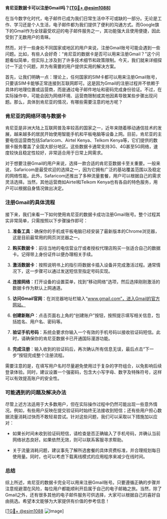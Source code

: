 **肯尼亚数据卡可以注册Gmail吗？[[TG💪+ @esim1088](https://t.me/s/esim1088)]**

在当今数字化时代，电子邮件已成为我们日常生活中不可或缺的一部分。无论是工作、学习还是个人生活，电子邮件都为我们提供了便利的沟通方式。而Google旗下的Gmail作为全球最受欢迎的电子邮件服务之一，其功能强大且使用便捷，因此受到了无数用户的青睐。

然而，对于一些身处不同国家或地区的用户来说，注册Gmail账号可能会遇到一些问题。比如，有些人会好奇：“肯尼亚的数据卡是否可以用来注册Gmail？”这个问题看似简单，但实际上涉及到了许多技术细节和政策限制。今天，我们就来详细探讨一下这个问题，并为有需要的用户提供实用的解决方案。

首先，让我们明确一点：理论上，任何国家的SIM卡都可以用来注册Gmail账号，只要该SIM卡能够正常连接到互联网即可。这是因为Gmail的注册过程并不依赖于具体的地理位置或运营商，而是通过电子邮件地址和密码完成身份验证。不过，在实际操作中，可能会因为网络环境、运营商限制或其他因素导致某些步骤出现问题。那么，具体到肯尼亚的情况，有哪些需要注意的地方呢？

### 肯尼亚的网络环境与数据卡

肯尼亚是非洲大陆上互联网普及率较高的国家之一，近年来随着移动通信技术的发展，越来越多的居民开始使用智能手机和平板电脑等设备上网。目前，肯尼亚的主要电信运营商包括Safaricom、Airtel Kenya、Telkom Kenya等，它们提供的数据卡服务覆盖了全国大部分地区。这些数据卡通常支持3G、4G甚至5G网络，速度较快且稳定性较好，非常适合用于日常上网需求。

对于想要注册Gmail的用户来说，选择一款合适的肯尼亚数据卡至关重要。一般来说，Safaricom是最受欢迎的选择之一，因为它拥有广泛的基站覆盖范围以及稳定的网络性能。此外，Safaricom还推出了多种流量套餐，用户可以根据自己的需求灵活选择。当然，其他运营商如Airtel和Telkom Kenya也有各自的特色服务，用户可以根据自身情况做出决定。

### 注册Gmail的具体流程

接下来，我们来看一下如何使用肯尼亚的数据卡成功注册Gmail账号。整个过程其实非常简单，只需按照以下步骤操作即可：

1. **准备工具**：确保你的手机或平板电脑已经安装了最新版本的Chrome浏览器，这是目前最常用的网页浏览器之一。
   
2. **购买数据卡**：前往当地的电信营业厅或者授权代理店购买一张适合自己的数据卡。记得带上身份证件以便办理相关手续。

3. **激活数据卡**：按照说明书上的指引将数据卡插入设备并完成激活过程。通常情况下，这一步骤可以通过发送短信至指定号码实现。

4. **连接网络**：打开设备的设置菜单，找到“移动网络”选项，然后选择刚刚激活的数据卡作为默认上网通道。

5. **访问Gmail官网**：在浏览器地址栏输入“www.gmail.com”，进入Gmail的官方网站。

6. **创建新账户**：点击页面右上角的“创建账户”按钮，按照提示填写相关信息，包括姓名、用户名、密码等。

7. **验证手机号码**：系统会要求你输入一个有效的手机号码以接收验证码短信。此时，请确保你的肯尼亚数据卡已开通国际漫游功能。

8. **完成注册**：输入收到的验证码后，再次确认所有信息无误，最后点击“下一步”按钮完成整个注册流程。

需要注意的是，在填写用户名时尽量避免使用过于复杂的字符组合，以免影响后续登录体验。同时，建议设置一个强密码，包含大小写字母、数字及特殊符号，这样可以有效提高账户的安全性。

### 可能遇到的问题及解决办法

尽管上述方法适用于大多数用户，但在实际操作过程中仍然可能出现一些意外情况。例如，有些用户反映在提交验证码时始终无法接收到短信；还有些用户担心数据流量消耗过快而不敢轻易尝试。针对这些问题，我们可以采取以下措施加以应对：

- 如果长时间未收到验证码短信，请检查是否正确输入了手机号码，并确认当前网络状态良好。如果依然无效，则可以联系客服寻求帮助。
  
- 关于流量消耗问题，建议事先了解所选套餐的具体资费标准，并合理规划每日使用量。同时，也可以考虑下载离线模式的应用程序来减少在线时间。

### 总结

综上所述，肯尼亚的数据卡完全可以用来注册Gmail账号。只要遵循正确的步骤并注意规避潜在风险，每位用户都能顺利开启属于自己的电子邮箱之旅。当然，除了Gmail之外，还有很多其他的电子邮件服务可供选择，大家可以根据自己的喜好自由挑选。希望本文能够为大家提供有价值的参考信息！

[[TG💪+ @esim1088](https://t.me/s/esim1088) ![Image](https://i.postimg.cc/4NQfJmqS/Snipaste-2025-05-13-00-14-12.png)]